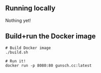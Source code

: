 ## Running locally

Nothing yet!

## Build+run the Docker image

```
# Build Docker image
./build.sh

# Run it!
docker run -p 8080:80 gunsch.cc:latest
```
